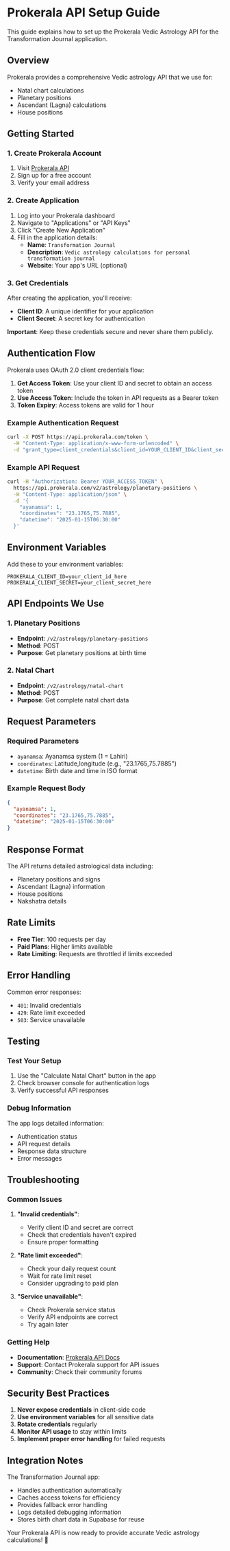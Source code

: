 # Prokerala API Setup Guide

This guide explains how to set up the Prokerala Vedic Astrology API for the Transformation Journal application.

## Overview

Prokerala provides a comprehensive Vedic astrology API that we use for:
- Natal chart calculations
- Planetary positions
- Ascendant (Lagna) calculations
- House positions

## Getting Started

### 1. Create Prokerala Account

1. Visit [Prokerala API](https://api.prokerala.com/)
2. Sign up for a free account
3. Verify your email address

### 2. Create Application

1. Log into your Prokerala dashboard
2. Navigate to "Applications" or "API Keys"
3. Click "Create New Application"
4. Fill in the application details:
   - **Name**: `Transformation Journal`
   - **Description**: `Vedic astrology calculations for personal transformation journal`
   - **Website**: Your app's URL (optional)

### 3. Get Credentials

After creating the application, you'll receive:
- **Client ID**: A unique identifier for your application
- **Client Secret**: A secret key for authentication

**Important**: Keep these credentials secure and never share them publicly.

## Authentication Flow

Prokerala uses OAuth 2.0 client credentials flow:

1. **Get Access Token**: Use your client ID and secret to obtain an access token
2. **Use Access Token**: Include the token in API requests as a Bearer token
3. **Token Expiry**: Access tokens are valid for 1 hour

### Example Authentication Request

```bash
curl -X POST https://api.prokerala.com/token \
  -H "Content-Type: application/x-www-form-urlencoded" \
  -d "grant_type=client_credentials&client_id=YOUR_CLIENT_ID&client_secret=YOUR_CLIENT_SECRET"
```

### Example API Request

```bash
curl -H "Authorization: Bearer YOUR_ACCESS_TOKEN" \
  https://api.prokerala.com/v2/astrology/planetary-positions \
  -H "Content-Type: application/json" \
  -d '{
    "ayanamsa": 1,
    "coordinates": "23.1765,75.7885",
    "datetime": "2025-01-15T06:30:00"
  }'
```

## Environment Variables

Add these to your environment variables:

```env
PROKERALA_CLIENT_ID=your_client_id_here
PROKERALA_CLIENT_SECRET=your_client_secret_here
```

## API Endpoints We Use

### 1. Planetary Positions
- **Endpoint**: `/v2/astrology/planetary-positions`
- **Method**: POST
- **Purpose**: Get planetary positions at birth time

### 2. Natal Chart
- **Endpoint**: `/v2/astrology/natal-chart`
- **Method**: POST
- **Purpose**: Get complete natal chart data

## Request Parameters

### Required Parameters
- `ayanamsa`: Ayanamsa system (1 = Lahiri)
- `coordinates`: Latitude,longitude (e.g., "23.1765,75.7885")
- `datetime`: Birth date and time in ISO format

### Example Request Body
```json
{
  "ayanamsa": 1,
  "coordinates": "23.1765,75.7885",
  "datetime": "2025-01-15T06:30:00"
}
```

## Response Format

The API returns detailed astrological data including:
- Planetary positions and signs
- Ascendant (Lagna) information
- House positions
- Nakshatra details

## Rate Limits

- **Free Tier**: 100 requests per day
- **Paid Plans**: Higher limits available
- **Rate Limiting**: Requests are throttled if limits exceeded

## Error Handling

Common error responses:
- `401`: Invalid credentials
- `429`: Rate limit exceeded
- `503`: Service unavailable

## Testing

### Test Your Setup

1. Use the "Calculate Natal Chart" button in the app
2. Check browser console for authentication logs
3. Verify successful API responses

### Debug Information

The app logs detailed information:
- Authentication status
- API request details
- Response data structure
- Error messages

## Troubleshooting

### Common Issues

1. **"Invalid credentials"**:
   - Verify client ID and secret are correct
   - Check that credentials haven't expired
   - Ensure proper formatting

2. **"Rate limit exceeded"**:
   - Check your daily request count
   - Wait for rate limit reset
   - Consider upgrading to paid plan

3. **"Service unavailable"**:
   - Check Prokerala service status
   - Verify API endpoints are correct
   - Try again later

### Getting Help

- **Documentation**: [Prokerala API Docs](https://api.prokerala.com/docs)
- **Support**: Contact Prokerala support for API issues
- **Community**: Check their community forums

## Security Best Practices

1. **Never expose credentials** in client-side code
2. **Use environment variables** for all sensitive data
3. **Rotate credentials** regularly
4. **Monitor API usage** to stay within limits
5. **Implement proper error handling** for failed requests

## Integration Notes

The Transformation Journal app:
- Handles authentication automatically
- Caches access tokens for efficiency
- Provides fallback error handling
- Logs detailed debugging information
- Stores birth chart data in Supabase for reuse

Your Prokerala API is now ready to provide accurate Vedic astrology calculations! 🌟 